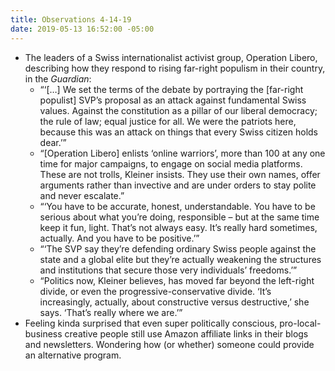```yaml
---
title: Observations 4-14-19
date: 2019-05-13 16:52:00 -05:00
---
```


- The leaders of a Swiss internationalist activist group, Operation Libero, describing how they respond to rising far-right populism in their country, in the *Guardian*:
	- “‘[…] We set the terms of the debate by portraying the [far-right populist] SVP’s proposal as an attack against fundamental Swiss values. Against the constitution as a pillar of our liberal democracy; the rule of law; equal justice for all. We were the patriots here, because this was an attack on things that every Swiss citizen holds dear.’”
	- “[Operation Libero] enlists ‘online warriors’, more than 100 at any one time for major campaigns, to engage on social media platforms. These are not trolls, Kleiner insists. They use their own names, offer arguments rather than invective and are under orders to stay polite and never escalate.”
	- “‘You have to be accurate, honest, understandable. You have to be serious about what you’re doing, responsible – but at the same time keep it fun, light. That’s not always easy. It’s really hard sometimes, actually. And you have to be positive.’”
	- “‘The SVP say they’re defending ordinary Swiss people against the state and a global elite but they’re actually weakening the structures and institutions that secure those very individuals’ freedoms.’”
	- “Politics now, Kleiner believes, has moved far beyond the left-right divide, or even the progressive-conservative divide. ‘It’s increasingly, actually, about constructive versus destructive,’ she says. ‘That’s really where we are.’”
- Feeling kinda surprised that even super politically conscious, pro-local-business creative people still use Amazon affiliate links in their blogs and newsletters. Wondering how (or whether) someone could provide an alternative program.
